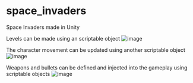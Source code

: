 # space_invaders
Space Invaders made in Unity

Levels can be made using an scriptable object
![image](https://user-images.githubusercontent.com/97065356/148114910-fede67fc-ffc0-4b3d-a20e-7bdfb81515b0.png)

The character movement can be updated using another scriptable object
![image](https://user-images.githubusercontent.com/97065356/148115106-62bc6223-6c9b-447f-8cf8-3bd3378ca967.png)

Weapons and bullets can be defined and injected into the gameplay using scriptable objects
![image](https://user-images.githubusercontent.com/97065356/148115246-4f18c30f-bdc4-40cc-87ee-a38086ab89e4.png)
